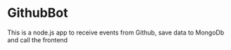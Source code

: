 # GithubBot
This is a node.js app to receive events from Github, save data to MongoDb and call the frontend
